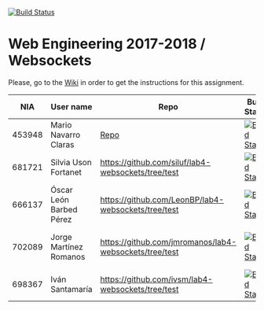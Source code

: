 [![Build Status](https://travis-ci.org/UNIZAR-30246-WebEngineering/lab4-websockets.svg?branch=master)](https://travis-ci.org/UNIZAR-30246-WebEngineering/lab4-websockets)
# Web Engineering 2017-2018 / Websockets
Please, go to the [Wiki](https://github.com/UNIZAR-30246-WebEngineering/lab4-websockets/wiki) in order to get the instructions for this assignment.

NIA    | User name | Repo | Build Status | Improvement | Score
-------|-----------|------|--------------|-------------|--------
453948 | Mario Navarro Claras | [Repo](https://github.com/mnclaras/lab4-websockets/tree/test) | [![Build Status](https://travis-ci.org/mnclaras/lab4-websockets-ws.svg?branch=test)](https://travis-ci.org/mnclaras/lab4-websockets) | | |
681721 | Silvia Uson Fortanet | https://github.com/siluf/lab4-websockets/tree/test | [![Build Status](https://travis-ci.org/siluf/lab4-websockets.svg?branch=test)](https://travis-ci.org/siluf/lab4-websockets) | |
666137 | Óscar León Barbed Pérez | https://github.com/LeonBP/lab4-websockets/tree/test | [![Build Status](https://travis-ci.org/LeonBP/lab4-websockets-ws.svg?branch=test)](https://travis-ci.org/LeonBP/lab4-websockets) | | |
702089 | Jorge Martínez Romanos | https://github.com/jmromanos/lab4-websockets/tree/test | [![Build Status](https://travis-ci.org/jmromanos/lab4-websockets.svg?branch=test)](https://travis-ci.org/jmromanos/lab4-websockets) | Proposal: Adapt code to Spring Boot
698367 | Iván Santamaría | https://github.com/ivsm/lab4-websockets/tree/test | [![Build Status](https://travis-ci.org/ivsm/lab4-websockets.svg?branch=test)](https://travis-ci.org/ivsm/lab4-websockets) | | |